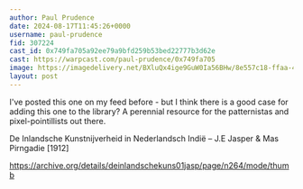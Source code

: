 ```yaml
---
author: Paul Prudence
date: 2024-08-17T11:45:26+0000
username: paul-prudence
fid: 307224
cast_id: 0x749fa705a92ee79a9bfd259b53bed22777b3d62e
cast: https://warpcast.com/paul-prudence/0x749fa705
image: https://imagedelivery.net/BXluQx4ige9GuW0Ia56BHw/8e557c18-ffaa-4daa-ca34-a7bd449d5100/original
layout: post
---
```

I've posted this one on my feed before - but I think there is a good case for adding this one to the library? A perennial resource for the patternistas and pixel-pointillists out there.  
  
De Inlandsche Kunstnijverheid in Nederlandsch Indië – J.E Jasper  & Mas Pirngadie [1912]  
  
https://archive.org/details/deinlandschekuns01jasp/page/n264/mode/thumb  

<img src='https://imagedelivery.net/BXluQx4ige9GuW0Ia56BHw/8e557c18-ffaa-4daa-ca34-a7bd449d5100/original' alt='' referrerpolicy='no-referrer'/>
<img src='https://imagedelivery.net/BXluQx4ige9GuW0Ia56BHw/fda090e1-0eba-410c-024b-871a4566f800/original' alt='' referrerpolicy='no-referrer'/>